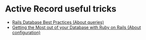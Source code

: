 # Active Record useful tricks

- [Rails Database Best Practices (About queries)](https://blog.carbonfive.com/2016/11/16/rails-database-best-practices/)
- [Getting the Most out of your Database with Ruby on Rails (About configuration)](https://blog.cloud66.com/getting-the-most-out-of-your-database-with-ruby-on-rails/)
